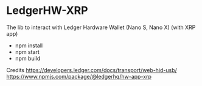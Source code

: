 # LedgerHW-XRP
The lib to interact with Ledger Hardware Wallet (Nano S, Nano X) (with XRP app)

- npm install
- npm start
- npm build

Credits
https://developers.ledger.com/docs/transport/web-hid-usb/ 
https://www.npmjs.com/package/@ledgerhq/hw-app-xrp
